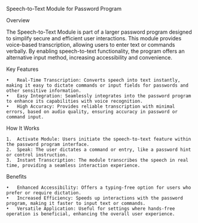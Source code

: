 Speech-to-Text Module for Password Program

Overview

The Speech-to-Text Module is part of a larger password program designed to simplify secure and efficient user interactions. This module provides voice-based transcription, allowing users to enter text or commands verbally. By enabling speech-to-text functionality, the program offers an alternative input method, increasing accessibility and convenience.

Key Features

	•	Real-Time Transcription: Converts speech into text instantly, making it easy to dictate commands or input fields for passwords and other sensitive information.
	•	Easy Integration: Seamlessly integrates into the password program to enhance its capabilities with voice recognition.
	•	High Accuracy: Provides reliable transcription with minimal errors, based on audio quality, ensuring accuracy in password or command input.

How It Works

	1.	Activate Module: Users initiate the speech-to-text feature within the password program interface.
	2.	Speak: The user dictates a command or entry, like a password hint or control instruction.
	3.	Instant Transcription: The module transcribes the speech in real time, providing a seamless interaction experience.

Benefits

	•	Enhanced Accessibility: Offers a typing-free option for users who prefer or require dictation.
	•	Increased Efficiency: Speeds up interactions with the password program, making it faster to input text or commands.
	•	Versatile Application: Useful for settings where hands-free operation is beneficial, enhancing the overall user experience.